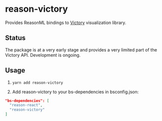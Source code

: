 # reason-victory

Provides ReasonML bindings to [Victory](https://github.com/FormidableLabs/victory) visualization library.

## Status

The package is at a very early stage and provides a very limited part of the Victory API. Development is ongoing.

## Usage

1. `yarn add reason-victory`

2. Add reason-victory to your bs-dependencies in bsconfig.json:

```json
"bs-dependencies": [
  "reason-react",
  "reason-victory"
]
```
